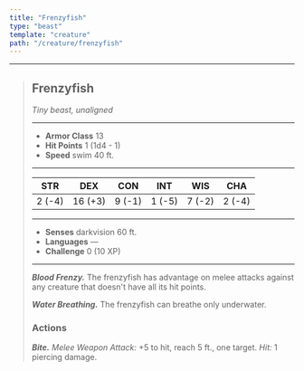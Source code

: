 ```yaml
---
title: "Frenzyfish"
type: "beast"
template: "creature"
path: "/creature/frenzyfish"
---
```


___
>
> ## Frenzyfish
>*Tiny beast, unaligned*
> ___
>
> - **Armor Class** 13
> - **Hit Points** 1 (1d4 - 1)
> - **Speed** swim 40 ft.
>___
>
>|STR|DEX|CON|INT|WIS|CHA|
>|:---:|:---:|:---:|:---:|:---:|:---:|
>|2 (-4)|16 (+3)|9 (-1)|1 (-5)|7 (-2)|2 (-4)|
>___
>
> - **Senses** darkvision 60 ft.
> - **Languages** —
> - **Challenge** 0 (10 XP)
> ___
>
>
> ***Blood Frenzy.*** The frenzyfish has advantage on melee attacks against any creature that doesn't have all its hit points.
>
> ***Water Breathing.*** The frenzyfish can breathe only underwater.
>
> ### Actions
> ***Bite.*** *Melee Weapon Attack:* +5 to hit, reach 5 ft., one target. *Hit:* 1 piercing damage.
